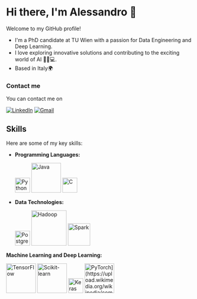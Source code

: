 # Hi there, I'm Alessandro 👋

Welcome to my GitHub profile!
- I'm a PhD candidate at TU Wien with a passion for Data Engineering and Deep Learning.
- I love exploring innovative solutions and contributing to the exciting world of AI 🤖🤖💻.
- Based in Italy🌍

### Contact me

You can contact me on

[![LinkedIn](https://img.shields.io/badge/LinkedIn-%230077B5.svg?&style=for-the-badge&logo=linkedin&logoColor=white)](https://www.linkedin.com/in/alessandro-pesare-0a3650226/) [![Gmail](https://img.shields.io/badge/Gmail-%23D14836.svg?&style=for-the-badge&logo=gmail&logoColor=white)](mailto:alessandropesare.ing@gmail.com)


## Skills

Here are some of my key skills:

- **Programming Languages:**
  
  <img src="https://upload.wikimedia.org/wikipedia/commons/c/c3/Python-logo-notext.svg" alt="Python" width="40"/>         <img src="https://logowik.com/content/uploads/images/java1655.logowik.com.webp" alt="Java" width="80"/>          <img src="https://upload.wikimedia.org/wikipedia/commons/1/19/C_Logo.png" alt="C" width="40"/>
- **Data Technologies:**
  
  <img src="https://www.postgresql.org/media/img/about/press/elephant.png" alt="PostgreSQL" width="40"/>           <img src="https://upload.wikimedia.org/wikipedia/commons/3/38/Hadoop_logo_new.svg" alt="Hadoop" width="95"/>            <img src="https://upload.wikimedia.org/wikipedia/commons/f/f3/Apache_Spark_logo.svg" alt="Spark" width="60"/>

**Machine Learning and Deep Learning:**

<img src="https://upload.wikimedia.org/wikipedia/commons/a/ab/TensorFlow_logo.svg" alt="TensorFlow" width="80"/>
<img src="https://upload.wikimedia.org/wikipedia/commons/0/05/Scikit_learn_logo_small.svg" alt="Scikit-learn" width="80"/>
<img src="https://upload.wikimedia.org/wikipedia/commons/a/ae/Keras_logo.svg" alt="Keras" width="40"/>
<img src="[https://commons.wikimedia.org/wiki/File:Pytorch-svgrepo-com.svg" alt="PyTorch](https://upload.wikimedia.org/wikipedia/commons/9/99/Pytorch-svgrepo-com.svg)" width="80"/>


<!--
**AlessandroPesare/AlessandroPesare** is a ✨ _special_ ✨ repository because its `README.md` (this file) appears on your GitHub profile.

Here are some ideas to get you started:

- 🔭 I’m currently working on ...
- 🌱 I’m currently learning ...
- 👯 I’m looking to collaborate on ...
- 🤔 I’m looking for help with ...
- 💬 Ask me about ...
- 📫 How to reach me: ...
- 😄 Pronouns: ...
- ⚡ Fun fact: ...
-->
